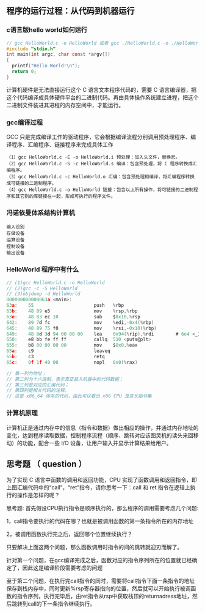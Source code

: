 ## 程序的运行过程：从代码到机器运行

### c语言版hello world如何运行

```c
// gcc HelloWorld.c -o HelloWorld 或者 gcc ./HelloWorld.c -o ./HelloWorld
#include "stdio.h"
int main(int argc, char const *argv[])
{
  printf("Hello World!\n");
  return 0;
}
```
计算机硬件是无法直接运行这个 C 语言文本程序代码的，需要 C 语言编译器，把这个代码编译成具体硬件平台的二进制代码。再由具体操作系统建立进程，把这个二进制文件装进其进程的内存空间中，才能运行。


### gcc编译过程

GCC 只是完成编译工作的驱动程序，它会根据编译流程分别调用预处理程序、编译程序、汇编程序、链接程序来完成具体工作

    （1）gcc HelloWorld.c -E -o HelloWorld.i 预处理：加入头文件，替换宏。
    （2）gcc HelloWorld.c -S -c HelloWorld.s 编译：包含预处理，将 C 程序转换成汇编程序。
    （3）gcc HelloWorld.c -c HelloWorld.o 汇编：包含预处理和编译，将汇编程序转换成可链接的二进制程序。
    （4）gcc HelloWorld.c -o HelloWorld 链接：包含以上所有操作，将可链接的二进制程序和其它别的库链接在一起，形成可执行的程序文件。


### 冯诺依曼体系结构计算机

    输入设别
    存储设备
    运算设备
    控制设备
    输出设备

### HelloWorld 程序中有什么

```c
// (1)gcc HelloWorld.c -o HelloWorld
// (2)gcc -c -S HelloWorld
// (3)objdump -d HelloWorld
000000000000063a <main>:
63a:	55                   	push   %rbp
63b:	48 89 e5             	mov    %rsp,%rbp
63e:	48 83 ec 10          	sub    $0x10,%rsp
642:	89 7d fc             	mov    %edi,-0x4(%rbp)
645:	48 89 75 f0          	mov    %rsi,-0x10(%rbp)
649:	48 8d 3d 94 00 00 00 	lea    0x94(%rip),%rdi        # 6e4 <_IO_stdin_used+0x4>
650:	e8 bb fe ff ff       	callq  510 <puts@plt>
655:	b8 00 00 00 00       	mov    $0x0,%eax
65a:	c9                   	leaveq 
65b:	c3                   	retq   
65c:	0f 1f 40 00          	nopl   0x0(%rax)

// 第一列为地址；
// 第二列为十六进制，表示真正装入机器中的代码数据；
// 第三列是对应的汇编代码；
// 第四列是相关代码的注释。
// 这是 x86_64 体系的代码，由此可以看出 x86 CPU 是变长指令集
```

### 计算机原理

计算机正是通过内存中的信息（指令和数据）做出相应的操作，并通过内存地址的变化，达到程序读取数据，控制程序流程（顺序、跳转对应该图灵机的读头来回移动）的功能，配合一些 I/O 设备，让用户输入并显示计算结果给用户。


## 思考题 （ question ）

为了实现 C 语言中函数的调用和返回功能，CPU 实现了函数调用和返回指令，即上图汇编代码中的“call”，“ret”指令，请你思考一下：call 和 ret 指令在逻辑上执行的操作是怎样的呢？


思考题: 首先假设CPU执行指令是顺序执行的，那么程序的调用需要考虑几个问题:

1，call指令要执行的代码在哪？也就是被调用函数的第一条指令所在的内存地址

2，被调用函数执行完之后，返回哪个位置继续执行？

只要解决上面这两个问题，那么函数调用时指令的间的跳转就迎刃而解了。

针对第一个问题，在gcc编译完成之后，函数对应的指令序列所在的位置就已经确定了，因此这是编译阶段需要考虑的问题

至于第二个问题，在执行完call指令的同时，需要将call指令下面一条指令的地址保存到栈内存中，同时更新%rsp寄存器指向的位置，然后就可以开始执行被调函数的指令序列，执行完毕后，由ret指令从rsp中获取栈顶的returnadress地址，然后跳转到call的下一条指令继续执行。